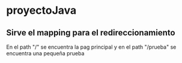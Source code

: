 # proyectoJava
## Sirve el mapping para el redireccionamiento
En el path "/" se encuentra la pag principal y en el path "/prueba" se encuentra una pequeña prueba